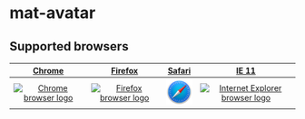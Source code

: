 # mat-avatar

## Supported browsers
| [__Chrome__](https://www.google.com/chrome/) | [__Firefox__](https://www.mozilla.org/en-US/firefox/) | [__Safari__](https://www.apple.com/safari/) | [__IE 11__](http://windows.microsoft.com/en-us/internet-explorer/ie-11-worldwide-languages) |
|:---:|:---:|:---:|:---:|
| <a href="#supported-browsers"><img width=50 src="https://raw.githubusercontent.com/alrra/browser-logos/master/chrome/chrome_256x256.png" alt="Chrome browser logo"></a> | <a href="#supported-browsers"><img width=50 src="https://raw.githubusercontent.com/alrra/browser-logos/master/firefox/firefox_256x256.png" alt="Firefox browser logo"></a> | <a href="#supported-browsers"><img width=50 src="https://raw.githubusercontent.com/alrra/browser-logos/master/safari/safari_256x256.png" alt="Safari browser logo"></a> | <a href="#supported-browsers"><img width=50 src="https://raw.githubusercontent.com/alrra/browser-logos/master/internet-explorer/internet-explorer_256x256.png" alt="Internet Explorer browser logo"></a> |
